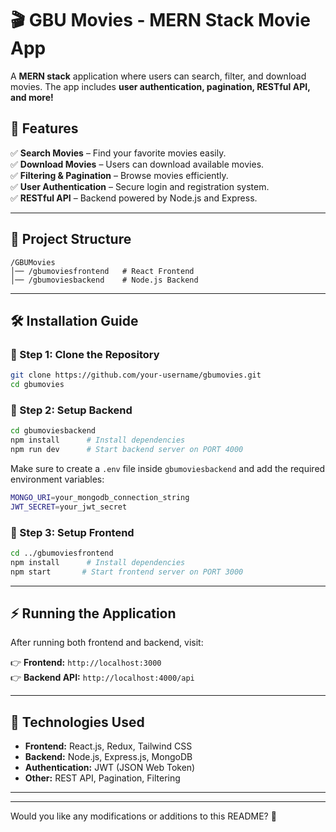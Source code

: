 # 🎬 GBU Movies - MERN Stack Movie App

A **MERN stack** application where users can search, filter, and download movies. The app includes **user authentication, pagination, RESTful API, and more!**  

## 🚀 Features  
✅ **Search Movies** – Find your favorite movies easily.  
✅ **Download Movies** – Users can download available movies.  
✅ **Filtering & Pagination** – Browse movies efficiently.  
✅ **User Authentication** – Secure login and registration system.  
✅ **RESTful API** – Backend powered by Node.js and Express.  

---

## 📂 Project Structure  

```
/GBUMovies
│── /gbumoviesfrontend   # React Frontend
│── /gbumoviesbackend    # Node.js Backend
```

---

## 🛠 Installation Guide  

### 🔹 Step 1: Clone the Repository  

```sh
git clone https://github.com/your-username/gbumovies.git
cd gbumovies
```

### 🔹 Step 2: Setup Backend  

```sh
cd gbumoviesbackend
npm install      # Install dependencies
npm run dev      # Start backend server on PORT 4000
```

Make sure to create a `.env` file inside `gbumoviesbackend` and add the required environment variables:  

```sh
MONGO_URI=your_mongodb_connection_string
JWT_SECRET=your_jwt_secret
```

### 🔹 Step 3: Setup Frontend  

```sh
cd ../gbumoviesfrontend
npm install      # Install dependencies
npm start       # Start frontend server on PORT 3000
```

---

## ⚡ Running the Application  

After running both frontend and backend, visit:  

👉 **Frontend:** `http://localhost:3000`  
👉 **Backend API:** `http://localhost:4000/api`  

---

## 📌 Technologies Used  

- **Frontend:** React.js, Redux, Tailwind CSS  
- **Backend:** Node.js, Express.js, MongoDB  
- **Authentication:** JWT (JSON Web Token)  
- **Other:** REST API, Pagination, Filtering  

---




---

Would you like any modifications or additions to this README? 🚀
